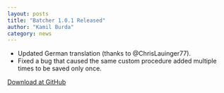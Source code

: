 ```yaml
---
layout: posts
title: "Batcher 1.0.1 Released"
author: "Kamil Burda"
category: news
---
```


<!-- end of summary -->

* Updated German translation (thanks to @ChrisLauinger77).
* Fixed a bug that caused the same custom procedure added multiple times to be saved only once.

[Download at GitHub](https://github.com/kamilburda/batcher/releases/tag/1.0.1)

